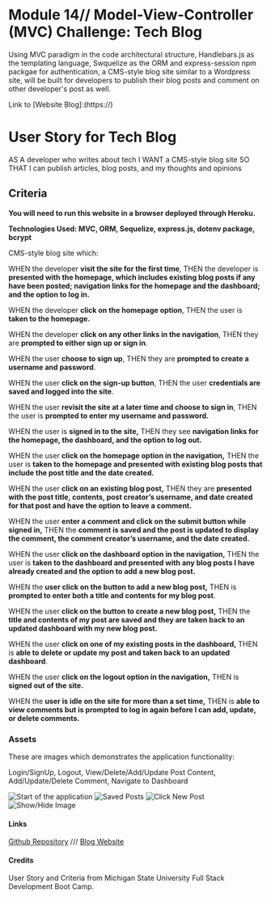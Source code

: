# Module 14// Model-View-Controller (MVC) Challenge: Tech Blog

Using MVC paradigm in the code architectural structure, Handlebars.js as the templating language, Swquelize as the ORM and express-session npm packgae for authentication, a CMS-style blog site similar to a Wordpress site, will be built for developers to publish their blog posts and comment on other developer's post as well.

Link to [Website Blog]:(https://)

# User Story for Tech Blog

AS A developer who writes about tech
I WANT a CMS-style blog site
SO THAT I can publish articles, blog posts, and my thoughts and opinions

## Criteria

**You will need to run this website in a browser deployed through Heroku.**

**Technologies Used: MVC, ORM, Sequelize, express.js, dotenv package, bcrypt**

CMS-style blog site which:

WHEN the developer **visit the site for the first time**,
THEN the developer is **presented with the homepage, which includes existing blog posts if any have been posted; navigation links for the homepage and the dashboard; and the option to log in.**

WHEN the developer **click on the homepage option**,
THEN the user is **taken to the homepage.**

WHEN  the developer **click on any other links in the navigation**,
THEN they are **prompted to either sign up or sign in**.

WHEN the user **choose to sign up**,
THEN they are **prompted to create a username and password**.

WHEN the user **click on the sign-up button**,
THEN the user **credentials are saved and logged into the site**.

WHEN the user  **revisit the site at a later time and choose to sign in**,
THEN the user is **prompted to enter my username and password.**

WHEN the user is **signed in to the site,**
THEN they see **navigation links for the homepage, the dashboard, and the option to log out.**

WHEN the user **click on the homepage option in the navigation,**
THEN the user is **taken to the homepage and presented with existing blog posts that include the post title and the date created.**

WHEN the user **click on an existing blog post,**
THEN they are **presented with the post title, contents, post creator’s username, and date created for that post and have the option to leave a comment.**

WHEN the user **enter a comment and click on the submit button while signed in,**
THEN the **comment is saved and the post is updated to display the comment, the comment creator’s username, and the date created.**

WHEN the user **click on the dashboard option in the navigation,**
THEN the user is  **taken to the dashboard and presented with any blog posts I have already created and the option to add a new blog post.**

WHEN the **user click on the button to add a new blog post,**
THEN is **prompted to enter both a title and contents for my blog post**.

WHEN the user **click on the button to create a new blog post,**
THEN the **title and contents of my post are saved and they are taken back to an updated dashboard with my new blog post.**

WHEN the user **click on one of my existing posts in the dashboard,**
THEN is  **able to delete or update my post and taken back to an updated dashboard**.

WHEN the user **click on the logout option in the navigation,**
THEN is **signed out of the site.**

WHEN the **user is idle on the site for more than a set time,**
THEN is **able to view comments but is prompted to log in again before I can add, update, or delete comments.**


### Assets
These are images which demonstrates the application functionality:  

Login/SignUp, Logout, View/Delete/Add/Update Post Content, Add/Update/Delete Comment, Navigate to Dashboard

![Start of the application](./assets/)
![Saved Posts](./assets/)
![Click New Post](./assets/)
![Show/Hide Image](./assets/)

#### Links
[Github Repository](https://github.com/pppreap/challenge14_mvctechblog) 
///
[Blog Website](https://)

#### Credits
User Story and Criteria from Michigan State University Full Stack Development Boot Camp.